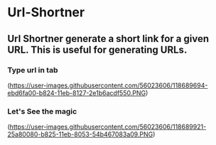 # Url-Shortner
## Url Shortner generate a short link for a given URL. This is useful for generating URLs.

### Type url in tab

(https://user-images.githubusercontent.com/56023606/118689694-ebd6fa00-b824-11eb-8127-2e1b6acdf550.PNG)


### Let's See the magic

(https://user-images.githubusercontent.com/56023606/118689921-25a80080-b825-11eb-8053-54b467083a09.PNG)


